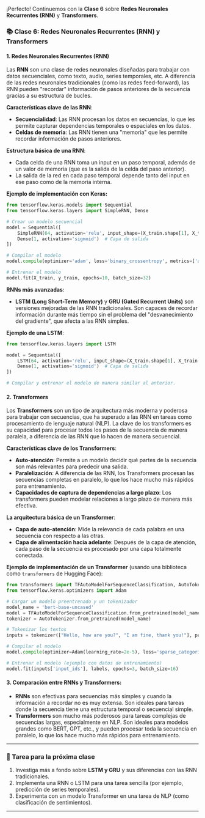 ¡Perfecto! Continuemos con la **Clase 6** sobre **Redes Neuronales Recurrentes (RNN)** y **Transformers**.

### **📚 Clase 6: Redes Neuronales Recurrentes (RNN) y Transformers**

#### **1. Redes Neuronales Recurrentes (RNN)**

Las **RNN** son una clase de redes neuronales diseñadas para trabajar con datos secuenciales, como texto, audio, series temporales, etc. A diferencia de las redes neuronales tradicionales (como las redes feed-forward), las RNN pueden "recordar" información de pasos anteriores de la secuencia gracias a su estructura de bucles.

**Características clave de las RNN**:
- **Secuencialidad**: Las RNN procesan los datos en secuencias, lo que les permite capturar dependencias temporales o espaciales en los datos.
- **Celdas de memoria**: Las RNN tienen una "memoria" que les permite recordar información de pasos anteriores.
  
**Estructura básica de una RNN**:
- Cada celda de una RNN toma un input en un paso temporal, además de un valor de memoria (que es la salida de la celda del paso anterior).
- La salida de la red en cada paso temporal depende tanto del input en ese paso como de la memoria interna.

**Ejemplo de implementación con Keras:**
```python
from tensorflow.keras.models import Sequential
from tensorflow.keras.layers import SimpleRNN, Dense

# Crear un modelo secuencial
model = Sequential([
    SimpleRNN(64, activation='relu', input_shape=(X_train.shape[1], X_train.shape[2])),  # Capa RNN
    Dense(1, activation='sigmoid')  # Capa de salida
])

# Compilar el modelo
model.compile(optimizer='adam', loss='binary_crossentropy', metrics=['accuracy'])

# Entrenar el modelo
model.fit(X_train, y_train, epochs=10, batch_size=32)
```

**RNNs más avanzadas**:
- **LSTM (Long Short-Term Memory)** y **GRU (Gated Recurrent Units)** son versiones mejoradas de las RNN tradicionales. Son capaces de recordar información durante más tiempo sin el problema del "desvanecimiento del gradiente", que afecta a las RNN simples.
  
**Ejemplo de una LSTM**:
```python
from tensorflow.keras.layers import LSTM

model = Sequential([
    LSTM(64, activation='relu', input_shape=(X_train.shape[1], X_train.shape[2])),  # Capa LSTM
    Dense(1, activation='sigmoid')  # Capa de salida
])

# Compilar y entrenar el modelo de manera similar al anterior.
```

#### **2. Transformers**

Los **Transformers** son un tipo de arquitectura más moderna y poderosa para trabajar con secuencias, que ha superado a las RNN en tareas como procesamiento de lenguaje natural (NLP). La clave de los transformers es su capacidad para procesar todos los pasos de la secuencia de manera paralela, a diferencia de las RNN que lo hacen de manera secuencial.

**Características clave de los Transformers**:
- **Auto-atención**: Permite a un modelo decidir qué partes de la secuencia son más relevantes para predecir una salida.
- **Paralelización**: A diferencia de las RNN, los Transformers procesan las secuencias completas en paralelo, lo que los hace mucho más rápidos para entrenamiento.
- **Capacidades de captura de dependencias a largo plazo**: Los transformers pueden modelar relaciones a largo plazo de manera más efectiva.

**La arquitectura básica de un Transformer**:
- **Capa de auto-atención**: Mide la relevancia de cada palabra en una secuencia con respecto a las otras.
- **Capa de alimentación hacia adelante**: Después de la capa de atención, cada paso de la secuencia es procesado por una capa totalmente conectada.

**Ejemplo de implementación de un Transformer** (usando una biblioteca como `transformers` de Hugging Face):
```python
from transformers import TFAutoModelForSequenceClassification, AutoTokenizer
from tensorflow.keras.optimizers import Adam

# Cargar un modelo preentrenado y un tokenizador
model_name = 'bert-base-uncased'
model = TFAutoModelForSequenceClassification.from_pretrained(model_name, num_labels=2)
tokenizer = AutoTokenizer.from_pretrained(model_name)

# Tokenizar los textos
inputs = tokenizer(["Hello, how are you?", "I am fine, thank you!"], padding=True, truncation=True, return_tensors='tf')

# Compilar el modelo
model.compile(optimizer=Adam(learning_rate=2e-5), loss='sparse_categorical_crossentropy', metrics=['accuracy'])

# Entrenar el modelo (ejemplo con datos de entrenamiento)
model.fit(inputs['input_ids'], labels, epochs=3, batch_size=16)
```

#### **3. Comparación entre RNNs y Transformers**:
- **RNNs** son efectivas para secuencias más simples y cuando la información a recordar no es muy extensa. Son ideales para tareas donde la secuencia tiene una estructura temporal o secuencial simple.
- **Transformers** son mucho más poderosos para tareas complejas de secuencias largas, especialmente en NLP. Son ideales para modelos grandes como BERT, GPT, etc., y pueden procesar toda la secuencia en paralelo, lo que los hace mucho más rápidos para entrenamiento.

---

### **📌 Tarea para la próxima clase**
1. Investiga más a fondo sobre **LSTM y GRU** y sus diferencias con las RNN tradicionales.
2. Implementa una RNN o LSTM para una tarea sencilla (por ejemplo, predicción de series temporales).
3. Experimenta con un modelo Transformer en una tarea de NLP (como clasificación de sentimientos).

---



